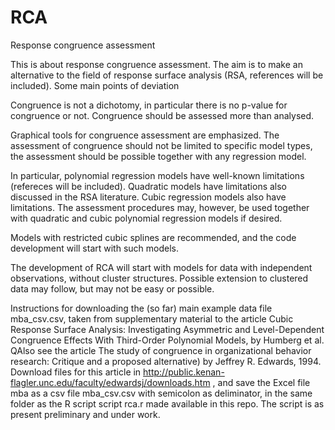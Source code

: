 # RCA
Response congruence assessment

This is about response congruence assessment. The aim is to make an alternative to the field of response surface analysis (RSA, references will be included). Some main points of deviation

Congruence is not a dichotomy, in particular there is no p-value for congruence or not. Congruence should be assessed more than analysed.

Graphical tools for congruence assessment are emphasized.
The assessment of congruence should not be limited to specific model types, the assessment should be possible together with any regression model.

In particular, polynomial regression models have well-known limitations (refereces will be included). Quadratic models have limitations also discussed in the RSA literature. Cubic regression models also have limitations. The assessment procedures may, however, be used together with quadratic and cubic polynomial regression models if desired. 

Models with restricted cubic splines are recommended, and the code development will start with such models.

The development of RCA will start with models for data with independent observations, without cluster structures. Possible extension to clustered data may follow, but may not be easy or possible.

Instructions for downloading the (so far) main example data file mba_csv.csv, taken from supplementary material to the article Cubic Response Surface Analysis: Investigating Asymmetric and Level-Dependent Congruence Effects With Third-Order Polynomial Models, by Humberg et al. QAlso see the article The study of congruence in organizational behavior research: Critique and a proposed alternative) by 
Jeffrey R. Edwards, 1994. Download files for this article in http://public.kenan-flagler.unc.edu/faculty/edwardsj/downloads.htm , and save the Excel file mba as a csv file mba_csv.csv with semicolon as deliminator, in the same folder as the R script script rca.r made available in this repo. The script is as present preliminary and under work.
